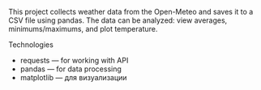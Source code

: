 This project collects weather data from the Open-Meteo and saves it to a CSV file using pandas.
The data can be analyzed: view averages, minimums/maximums, and plot temperature.

Technologies
  - requests — for working with API
  - pandas — for data processing
  - matplotlib — для визуализации
